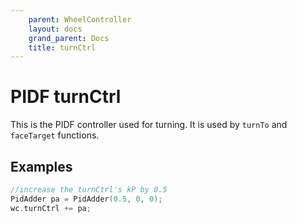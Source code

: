 ```yaml
---
    parent: WheelController
    layout: docs
    grand_parent: Docs
    title: turnCtrl
---
```

# PIDF turnCtrl
This is the PIDF controller used for turning. It is used by `turnTo` and `faceTarget` functions. 

## Examples
```cpp
//increase the turnCtrl's kP by 0.5
PidAdder pa = PidAdder(0.5, 0, 0);
wc.turnCtrl += pa;
```